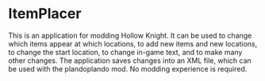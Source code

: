 # ItemPlacer

This is an application for modding Hollow Knight. It can be used to change which items appear at which locations, to add new items and new locations, to change the start location, to change in-game text, and to make many other changes. The application saves changes into an XML file, which can be used with the plandoplando mod. No modding experience is required.